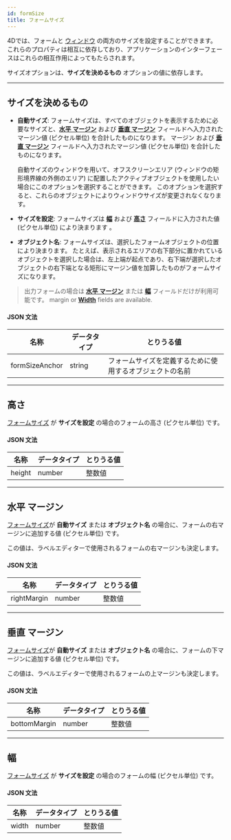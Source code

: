 ```yaml
---
id: formSize
title: フォームサイズ
---
```


 
4Dでは、フォームと [ウィンドウ](properties_WindowSize.md) の両方のサイズを設定することができます。 これらのプロパティは相互に依存しており、アプリケーションのインターフェースはこれらの相互作用によってもたらされます。

サイズオプションは、**サイズを決めるもの** オプションの値に依存します。

---
## サイズを決めるもの


*   **自動サイズ**: フォームサイズは、すべてのオブジェクトを表示するために必要なサイズと、[**水平 マージン**](#水平-マージン) および [**垂直 マージン**](#垂直-マージン) フィールドへ入力されたマージン値 (ピクセル単位) を合計したものになります。 マージン</strong></a> および [**垂直 マージン**](#垂直-マージン) フィールドへ入力されたマージン値 (ピクセル単位) を合計したものになります。 <p> 自動サイズのウィンドウを用いて、オフスクリーンエリア (ウィンドウの矩形境界線の外側のエリア) に配置したアクティブオブジェクトを使用したい場合にこのオプションを選択することができます。 このオプションを選択すると、これらのオブジェクトによりウィンドウサイズが変更されなくなります。


*   **サイズを設定**: フォームサイズは [**幅**](#幅) および [**高さ**](#高さ) フィールドに入力された値 (ピクセル単位) により決まります 。

*   **オブジェクト名**: フォームサイズは、選択したフォームオブジェクトの位置により決まります。 たとえば、表示されるエリアの右下部分に置かれているオブジェクトを選択した場合は、左上端が起点であり、右下端が選択したオブジェクトの右下端となる矩形にマージン値を加算したものがフォームサイズになります。


> 出力フォームの場合は [**水平 マージン**](#水平-マージン) または [**幅**](幅) フィールドだけが利用可能です。 margin</strong></a> or [**Width**](#width) fields are available.


#### JSON 文法

| 名称             | データタイプ | とりうる値                        |
| -------------- | ------ | ---------------------------- |
| formSizeAnchor | string | フォームサイズを定義するために使用するオブジェクトの名前 |

---
## 高さ

[フォームサイズ](#サイズを決めるもの) が **サイズを設定** の場合のフォームの高さ (ピクセル単位) です。


#### JSON 文法

| 名称     | データタイプ | とりうる値 |
| ------ | ------ | ----- |
| height | number | 整数値   |


---
## 水平 マージン
[フォームサイズ](#サイズを決めるもの)が **自動サイズ** または **オブジェクト名** の場合に、フォームの右マージンに追加する値 (ピクセル単位) です。


この値は、ラベルエディターで使用されるフォームの右マージンも決定します。

#### JSON 文法

| 名称          | データタイプ | とりうる値 |
| ----------- | ------ | ----- |
| rightMargin | number | 整数値   |


---

## 垂直 マージン
[フォームサイズ](#サイズを決めるもの)が **自動サイズ** または **オブジェクト名** の場合に、フォームの下マージンに追加する値 (ピクセル単位) です。

この値は、ラベルエディターで使用されるフォームの上マージンも決定します。

#### JSON 文法

| 名称           | データタイプ | とりうる値 |
| ------------ | ------ | ----- |
| bottomMargin | number | 整数値   |


---
## 幅

[フォームサイズ](#サイズを決めるもの) が **サイズを設定** の場合のフォームの幅 (ピクセル単位) です。


#### JSON 文法

| 名称    | データタイプ | とりうる値 |
| ----- | ------ | ----- |
| width | number | 整数値   |
